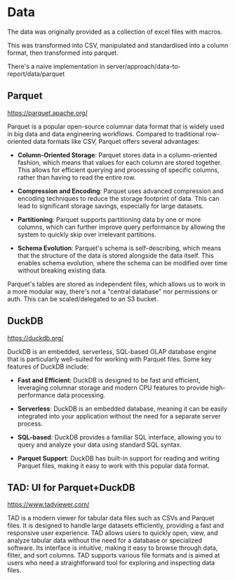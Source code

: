 # Data

The data was originally provided as a collection of excel files with macros.

This was transformed into CSV, manipulated and standardised into a column format, then transformed into parquet.

There's a naive implementation in server/approach/data-to-report/data/parquet

## Parquet
https://parquet.apache.org/

Parquet is a popular open-source columnar data format that is widely used in big data and data engineering workflows. Compared to traditional row-oriented data formats like CSV, Parquet offers several advantages:

- **Column-Oriented Storage**: Parquet stores data in a column-oriented fashion, which means that values for each column are stored together. This allows for efficient querying and processing of specific columns, rather than having to read the entire row.

- **Compression and Encoding**: Parquet uses advanced compression and encoding techniques to reduce the storage footprint of data. This can lead to significant storage savings, especially for large datasets.

- **Partitioning**: Parquet supports partitioning data by one or more columns, which can further improve query performance by allowing the system to quickly skip over irrelevant partitions.

- **Schema Evolution**: Parquet's schema is self-describing, which means that the structure of the data is stored alongside the data itself. This enables schema evolution, where the schema can be modified over time without breaking existing data.

Parquet's tables are stored as independent files, which allows us to work in a more modular way, there's not a "central database" nor permissions or auth. This can be scaled/delegated to an S3 bucket.

## DuckDB
https://duckdb.org/

DuckDB is an embedded, serverless, SQL-based OLAP database engine that is particularly well-suited for working with Parquet files. Some key features of DuckDB include:

- **Fast and Efficient**: DuckDB is designed to be fast and efficient, leveraging columnar storage and modern CPU features to provide high-performance data processing.

- **Serverless**: DuckDB is an embedded database, meaning it can be easily integrated into your application without the need for a separate server process.

- **SQL-based**: DuckDB provides a familiar SQL interface, allowing you to query and analyze your data using standard SQL syntax.

- **Parquet Support**: DuckDB has built-in support for reading and writing Parquet files, making it easy to work with this popular data format.

## TAD: UI for Parquet+DuckDB
https://www.tadviewer.com/

TAD is a modern viewer for tabular data files such as CSVs and Parquet files. It is designed to handle large datasets efficiently, providing a fast and responsive user experience. TAD allows users to quickly open, view, and analyze tabular data without the need for a database or specialized software. Its interface is intuitive, making it easy to browse through data, filter, and sort columns. TAD supports various file formats and is aimed at users who need a straightforward tool for exploring and inspecting data files.
